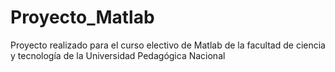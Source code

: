 # Proyecto_Matlab
Proyecto realizado para el curso electivo de Matlab de la facultad de ciencia y tecnología de la Universidad Pedagógica Nacional
